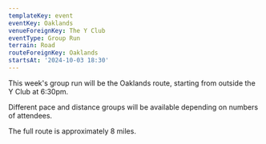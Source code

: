 ```yaml
---
templateKey: event
eventKey: Oaklands
venueForeignKey: The Y Club
eventType: Group Run
terrain: Road
routeForeignKey: Oaklands
startsAt: '2024-10-03 18:30'
---
```

This week's group run will be the Oaklands route,
starting from outside the Y Club at 6:30pm.

Different pace and distance groups will be available depending on 
numbers of attendees.

The full route is approximately 8 miles.